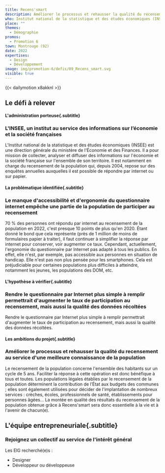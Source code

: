 ```yaml
---
title: Recens'smart
description: Améliorer le processus et rehausser la qualité du recensement au service d'une meilleure connaissance de la population 
who: Institut national de la statistique et des études économiques (INSEE)
place: ""
themes:
  - Démographie
promos:
  - Promotion 6
town: Montrouge (92)
date: 2022
expertises:
  - Design
  - Développement
image: img/promotion-6/defis/09_Recens_smart.svg
visible: true
---
```


{{< dailymotion x8akknl >}}

## Le défi à relever

#### L'administration porteuse{.subtitle}
### L'INSEE, un institut au service des informations sur l’économie et la société françaises
L'Institut national de la statistique et des études économiques (INSEE) est une direction générale du ministère de l'Économie et des Finances. Il a pour mission de collecter, analyser et diffuser des informations sur l'économie et la société française sur l'ensemble de son territoire.
Il est notamment en charge du recensement de la population qui, depuis 2004, repose sur des enquêtes annuelles auxquelles il est possible de répondre par internet ou sur papier.

#### La problématique identifiée{.subtitle}
### Le manque d'accessibilité et d'ergonomie du questionnaire internet empêche une partie de la population de participer au recensement
70 % des personnes ont répondu par internet au recensement de la population en 2022, c'est presque 10 points de plus qu'en 2020. Étant donné le bond que cela représente (près de 1 million de moins de formulaires papier à traiter), il faut continuer à simplifier la réponse par internet pour conserver, voir augmenter ce taux.
Cependant, actuellement, l'ergonomie du questionnaire par Internet pas adapté à tous les publics. En effet, elle n'est, par exemple, pas accessible aux personnes en situation de handicap. Elle n'est pas non plus pensée pour les smartphones. Cela est préjudiciable pour certaines populations plus difficiles à atteindre, notamment les jeunes, les populations des DOM, etc.

#### L'hypothèse à vérifier{.subtitle}
### Rendre le questionnaire par Internet plus simple à remplir permettrait d'augmenter le taux de participation au recensement, mais aussi la qualité des données récoltées
Rendre le questionnaire par Internet plus simple à remplir permettrait d'augmenter le taux de participation au recensement, mais aussi la qualité des données récoltées. 

#### Les ambitions du projet{.subtitle}
### Améliorer le processus et rehausser la qualité du recensement au service d'une meilleure connaissance de la population
Le recensement de la population concerne l'ensemble des habitants sur un cycle de 5 ans. Faciliter la réponse à cette opération est donc bénéfique à tous et toutes. Les populations légales établies par le recensement de la population déterminent la contribution de l’État aux budgets des communes ; elles sont également utilisées pour décider de l'implantation de nombreux services : crèches, écoles, professionnels de santé, établissements pour personnes âgées... La montée en qualité des résultats du recensement de la population obtenue grâce à Recens'smart sera donc essentielle à la vie et à l'avenir de chacun(e).

## L'équipe entrepreneuriale{.subtitle}
### Rejoignez un collectif au service de l'intérêt général

Les EIG recherché(e)s :
* Designer
* Développeur ou développeuse